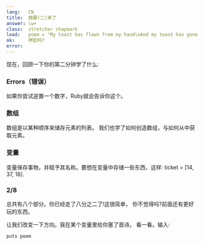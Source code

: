 ```yaml
---
lang:   CN
title:  摘要(二)来了
answer: \w+
class:  stretcher chapmark
load:   poem = "My toast has flown from my hand\nAnd my toast has gone to the moon.\nBut when I saw it on television,\nPlanting our flag on Halley's comet,\nMore still did I want to eat it.\n"
ok:     押韵吗?
error:
---
```


现在，回顾一下你的第二分钟学了什么:

### Errors（错误）
如果你尝试逆置一个数字，Ruby就会告诉你这个。

### 数组
数组是以某种顺序来储存元素的列表。
我们也学了如何创造数组，与如何从中获取元素。

### 变量
变量保存事物，并赋予其名称。要想在变量中存储一些东西，这样:
ticket = [14, 37, 18].

### 2/8
总共有八个部分。你已经走了八分之二了!这很简单，
你不觉得吗?前面还有更好玩的东西。

让我们改变一下方向。我在某个变量里给你塞了首诗。
看一看。输入:

    puts poem
